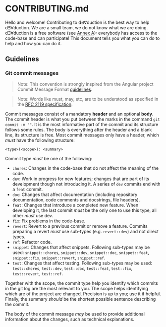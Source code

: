 # CONTRIBUTING.md

Hello and welcome! Contributing to d∃∀duction is the best way to help
d∃∀duction. We are a small team, we do not know what we are doing. d∃∀duction
is a free software (see [Annex A]()): everybody has access to the code-base and
can participate! This document tells you what you can do to help and how you
can do it.

## Guidelines
### Git commit messages

> Note: This convention is strongly inspired from the Angular project Commit
Message Format
[guidelines](https://github.com/angular/angular/blob/master/CONTRIBUTING.md#commit).

> Note: Words like must, may, etc, are to be understood as specified in the
[RFC 2119 specification](https://tools.ietf.org/html/rfc2119).

Commit messages consist of a mandatory **header** and an optional **body**. The
commit header is what you put between the marks in the command `git commit -m
""`. It is the most informative part of the commit and its structure follows
some rules. The body is everything after the header and a blank line, its
structure is free.  Most commit messages only have a header, which *must* have
the following structure:

```
<type>(<scope>): <summary>
```

Commit type *must* be one of the following:

- `chores`:	Changes in the code-base that do not affect the meaning of the
code.
- `dev`: Work in progress for new features; changes that are part of
its development though not introducing it. A series of `dev` commits end with a
`feat` commit.
- `doc`: Changes that affect documentation (including repository
documentation, code comments and docstrings, file headers).
- `feat`: Changes that introduce a completed new feature. When developing
it, the last commit *must* be the only one to use this type, all other *must*
use dev.
- `fix`: Fix problems in the code-base.
- `revert`: Revert to a previous commit or remove a feature. Commits
preparing a revert *must* use sub-types (e.g. `revert::dev`) and not direct
types.
- `ref`: Refactor code.
- `snippet`: Changes that affect snippets. Following sub-types may be used:
`snippet::chores`, `snippet::dev`, `snippet::doc`, `snippet::feat`,
`snippet::fix`, `snippet::revert`, `snippet::ref`.
- `test`: Changes that affect testing. Following sub-types may be used:
`test::chores`, `test::dev`, `test::doc`, `test::feat`, `test::fix`,
`test::revert`, `test::ref`.

Together with the scope, the commit type help you identify which commits in the
git log are the most relevant to you.  The scope helps identifying which are of
the project are changed. Precision is up to you; use it if helpful. Finally,
the summary *should* be the shortest possible sentence describing the commit.

The body of the commit message *may* be used to provide additional information
about the changes, such as technical explanations.
